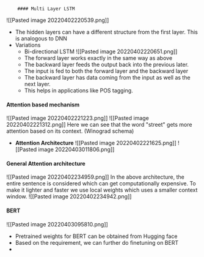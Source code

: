 		#### Multi Layer LSTM
![[Pasted image 20220402220539.png]]
- The hidden layers can have a different structure from the first layer. This is analogous to DNN
- Variations
	- Bi-directional LSTM
	 ![[Pasted image 20220402220651.png]]
	- The forward layer works exactly in the same way as above
	- The backward layer feeds the output back into the previous later. 
	- The input is fed to both the forward layer and the backward layer
	- The backward layer has data coming from the input as well as the next layer. 
	- This helps in applications like POS tagging. 
	 
#### Attention based mechanism
![[Pasted image 20220402221223.png]]
![[Pasted image 20220402221312.png]]  Here we can see that the word "street" gets more attention based on its context.  (Winograd schema)

- **Attention Architecture**
![[Pasted image 20220402221625.png]]
![[Pasted image 20220403011806.png]]

#### General Attention architecture
![[Pasted image 20220402234959.png]]
In the above architecture, the entire sentence is considered which can get computationally expensive. To make it lighter and faster we use local weights which uses a smaller context window. 
![[Pasted image 20220402234942.png]]


#### BERT

![[Pasted image 20220403095810.png]]

- Pretrained weights for BERT can be obtained from Hugging face
- Based on the requirement, we can further do finetuning on BERT
- 